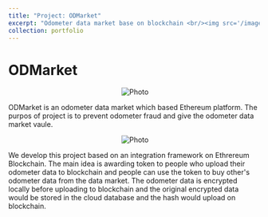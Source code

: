 ```yaml
---
title: "Project: ODMarket"
excerpt: "Odometer data market base on blockchain <br/><img src='/images/Odometer-2.jpg'>"
collection: portfolio
---
```

ODMarket
===

<p align="center">
  <img src="https://kunpengren.github.io/images/Odometer-2.jpg?raw=true" alt="Photo" />
</p>
ODMarket is an odometer data market which based Ethereum platform. The purpos of project
is to prevent odometer fraud and give the odometer data market vaule.
<p align="center">
  <img src="https://kunpengren.github.io/images/Odometer-1.jpg?raw=true" alt="Photo" />
</p>
We develop this project based on an integration framework on Ethrereum Blockchain. The main idea is awarding token to people who upload their odometer data to blockchain and people can use the token to buy other's odometer data from the data market. The odometer data is encrypted locally before uploading to blockchain and the original encrypted data would be stored in the cloud database and the hash would upload on blockchain.